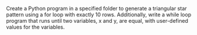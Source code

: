 Create a Python program in a specified folder to generate a triangular star pattern using a for loop with exactly 10 rows. Additionally, write a while loop program that runs until two variables, x and y, are equal, with user-defined values for the variables.